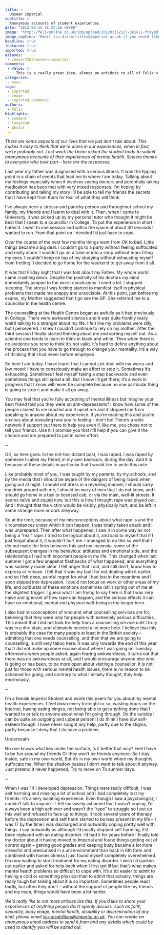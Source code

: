 ```yaml
---
title: >
  Unseen Imperial
subtitle: >
  Anonymous accounts of student experiences
date: "2012-03-15 21:27:56 +0000"
image: "http://felixonline.co.uk/img/upload/201203152127-pk1811-frayed_rope.jpg"
image_caption: "Email icu-disabilities@imperial.ac.uk if you would like to share your anonymous experiences of topic"
headline: true
featured: true
imported: true
aliases:
 - /news/2384/unseen-imperial-
comments:
 - value: >
     This is a really great idea, almost an antidote to all of Felix's recent failures. Hopefully it will go some way to reducing stigma about mental health issues and others, particularly if some people share their stories with their names attached. <br> <br>Thank you to all the anonymous contributors for their bravery; hope you got something out of putting into words your experiences.,One of the best Felix articles I've read. We should definitely be doing more to destigmatise mental illness and this is a big push in that direction - keep it up!
categories:
 - news
tags:
 - imported
 - image
 - imported_comments
authors:
 - felix
highlights:
 - comment
 - longread
 - photos
---
```


_There are some aspects of our lives that we just don’t talk about. This makes it easy to think that we’re alone in our experiences, when in fact, we’re probably not. Last week the Union asked the student body to submit anonymous accounts of their experiences of mental health. Sincere thanks to everyone who took part – here are the responses:_

Last year my father was diagnosed with a serious illness. It was the tipping point in a chain of events that lead me to where I am today. Talking about my feelings especially when it involves seeing doctors and potentially taking medication has been met with very mixed responses. I’m hoping by contributing and telling my story I’ll be able to tell my friends the secrets that I have kept from them for fear of what they will think.

I’ve always been a stressy and panicky person and throughout school my family, my friends and I learnt to deal with it. Then, when I came to University, it was picked up by my personal tutor who thought it might be best that I speak to a councillor in College. To put the experience in short I hated it. I went to one session and within the space of about 30 seconds I wanted to run. From that point on I decided I’d just have to cope.

Over the course of the next few months things went from OK to bad. Little things became a big deal. I couldn’t go to a party without feeling suffocated and really alone. I couldn’t go on a tube or into a shop without tears filling my eyes. I couldn’t keep on top of my studying without exhausting myself from fretting. I decided to go home for the weekend to get away from it all.

It was that Friday night that I was told about my Father. My whole world came crashing down. Despite the positivity of his doctors my mind immediately jumped to the worst conclusions. I cried a lot. I stopped sleeping. The stress I was feeling started to manifest itself in physical problems that made me snappy and unsociable. At this point, just before my exams, my Mother suggested that I go see the GP. She referred me to a councillor in the health centre.

The counselling at the Health Centre began as awfully as it had previously in College. There were awkward silences and it was quite frankly really weird talking to a stranger about my life. I felt like my problems were silly, but I persevered. I knew I couldn’t continue to rely on my mother. After the third session I finally started thinking about me and sorting myself out. As a scientist one tends to learn to think in black and white. Then when there is no evidence you tend to think it’s not valid. It’s hard to define anything about the process that you have to go through to change your mentality. It’s a way of thinking that I had never before employed.

So here I am today. I have learnt that I cannot just deal with my worry and low mood; I have to consciously make an effort to stop it. Sometimes it’s exhausting. Sometimes I feel myself taking a step backwards and even sometimes things still spiral a bit. But I know I’ll get there; it’s a work in progress that I know will never be complete because no one particular thing is going to stop it and make it all go away.

You may feel that you’re fully accepting of mental illness but imagine your best friend told you they were on anti-depressants? I know how some of the people closest to me reacted and it upset me and it stopped me from speaking to anyone about my experience. If you’re reading this and you’re anxious about revealing how you’re feeling - don’t be! There’s a wide network if support out there to help you even if, like me, you chose not to tell your friends. Use it. I promise you that it’ll help if you can give it the chance and are prepared to put in some effort.

~

OK, so here goes: In the not-too-distant past, I was raped. I was raped by someone I called my friend, in my own bedroom, during the day. And it is because of these details in particular that I would like to write this note.

Like probably most of you, I was taught by my parents, by my schools, and by the media that I should be aware of the dangers of being raped when going out at night. I should not dress in a revealing manner, I should carry my drink around with me, I should be wary of men that I do not know, and I should go home in a taxi or licensed cab, or via the main, well-lit streets. It seems naïve and stupid now, but this is how I thought rape was played out. And I thought that the victim would be visibly, physically hurt, and be left in some strange room or dark alleyway.

So at the time, because of my misconceptions about what rape is and the circumstances under which it can happen, I was totally taken aback and I was unprepared. Then after what happened, I saw it in some way as not being a “real” rape. I tried to be logical about it, and said to myself that if I just forgot about it, it wouldn’t hurt me. I managed to do this so well that I did not make the links between this and my insomnia, some of the subsequent changes in my behaviour, attitudes and emotional side, and the relationships I had with important people in my life. This changed when last summer I got a few snapshot flashbacks of what happened, and everything was suddenly made clear. I felt anger that I did, and still don’t, know how to express or release. I felt that it was my fault for not dealing with it earlier, and so I felt deep, painful regret for what I had lost in the meantime and I soon slipped into depression. I could not focus on work or other areas of my life, and outbursts of these emotions sometimes (still) spring out of me at the slightest trigger. I guess what I am trying to say here is that I was very naïve and ignorant of how rape can happen, and the serious effects it can have on emotional, mental and physical well-being in the longer term.

I also had misconceptions of who and what counselling services are for, believing that they were only for people with extremely serious difficulties. This meant that I did not look for help from a counselling service until I truly was in a dire state, and ultimately needed a lot more help. I believe that this is probably the case for many people at least in the British society – admitting that one needs counselling, and then that we are going to counselling, is still very taboo here. It was only towards the end of this year that I did not make up some excuse about where I was going on Tuesday afternoons when people asked, again fearing awkwardness. It turns out that there was no awkwardness at all, and I would encourage anyone else who is going or has been, to be more open about visiting a counsellor. It is not just for those with serious mental health issues, there is no reason to be ashamed for going, and contrary to what I initially thought, they help enormously.

~

I’m a female Imperial Student and wrote this poem for you about my mental health experiences. I feel down every fortnight or so, wasting hours on the internet, having eating binges, not being able to get anything done that I wanted to or talk to anyone about what I’m going through. On the outside I can be quite an outgoing and upbeat person! I do think I have low self-esteem though. I have never sought any help, partly due to the stigma, partly because I deny that I do have a problem.

Underneath

No one knows what lies under the surface,
 Is it better that way?
 Feel I have to be fun around my friends
 Or they won’t be friends anymore.
 So I stay inside, safe in my own world,
 But it’s in my own world where my thoughts suffocate me.
 When the shadow passes I don’t want to talk about it anyway.
 Just pretend it never happened,
 Try to move on
 To sunnier days.

~

When I was 14 I developed depression. Things were really difficult, I was self harming and missing a lot of school and I had completely lost my friends- it’s a very isolating experience. Even though I saw a psychologist, I couldn’t talk to anyone – I felt massively ashamed that I wasn’t coping, I’d always been a high achiever and wasn’t the “type” to struggle so I put up this wall and refused to face up to things. It took several years of therapy before the depression and self harm started to be less present in my life – I was 17 by the time I was discharged and outwardly coping pretty well with things. I say outwardly as although I’d mostly stopped self harming, it’d been replaced with an eating disorder. I’d had it for years before I finally told my doctor about it having moved to Imperial and found things getting out of control again – getting good grades and keeping busy became a lot more stressful and pressurised in a uni environment than back in 6th form and combined with homesickness I just found myself completely overwhelmed. I’m now waiting to start treatment for my eating disorder. I wish I’d spoken out earlier and asked for help back when I first got ill but that’s what makes mental health problems so difficult to cope with. It’s a lot easier to admit to having a cold or something physical than to admit that actually, things are really tough but talking about it is so important. Sometimes people react badly, but often they don’t – without the support of people like my friends and my mum, things would have been a lot harder.

_We’d really like to run more articles like this. If you’d like to share your experiences of anything people don’t openly discuss, such as faith, sexuality, body image, mental health, disability or discrimination of any kind, please email [icu-disabilities@imperial.ac.uk](mailto:icu-disabilities@imperial.ac.uk). You can create an anonymous email address to send it from and any details which could be used to identify you will be edited out._

